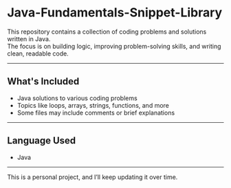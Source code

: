 # Java-Fundamentals-Snippet-Library

This repository contains a collection of coding problems and solutions written in Java.  
The focus is on building logic, improving problem-solving skills, and writing clean, readable code.

---

## What's Included

- Java solutions to various coding problems  
- Topics like loops, arrays, strings, functions, and more  
- Some files may include comments or brief explanations  

---

## Language Used

- Java 

---

This is a personal project, and I’ll keep updating it over time.
